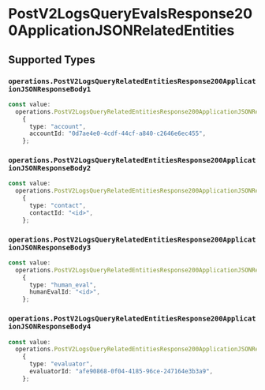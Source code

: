# PostV2LogsQueryEvalsResponse200ApplicationJSONRelatedEntities


## Supported Types

### `operations.PostV2LogsQueryRelatedEntitiesResponse200ApplicationJSONResponseBody1`

```typescript
const value:
  operations.PostV2LogsQueryRelatedEntitiesResponse200ApplicationJSONResponseBody1 =
    {
      type: "account",
      accountId: "0d7ae4e0-4cdf-44cf-a840-c2646e6ec455",
    };
```

### `operations.PostV2LogsQueryRelatedEntitiesResponse200ApplicationJSONResponseBody2`

```typescript
const value:
  operations.PostV2LogsQueryRelatedEntitiesResponse200ApplicationJSONResponseBody2 =
    {
      type: "contact",
      contactId: "<id>",
    };
```

### `operations.PostV2LogsQueryRelatedEntitiesResponse200ApplicationJSONResponseBody3`

```typescript
const value:
  operations.PostV2LogsQueryRelatedEntitiesResponse200ApplicationJSONResponseBody3 =
    {
      type: "human_eval",
      humanEvalId: "<id>",
    };
```

### `operations.PostV2LogsQueryRelatedEntitiesResponse200ApplicationJSONResponseBody4`

```typescript
const value:
  operations.PostV2LogsQueryRelatedEntitiesResponse200ApplicationJSONResponseBody4 =
    {
      type: "evaluator",
      evaluatorId: "afe90868-0f04-4185-96ce-247164e3b3a9",
    };
```

